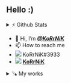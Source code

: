 
## Hello :)

<details>
  <summary> ⚡ Github Stats  </summary>
  <img align="right" src="https://github-readme-stats.vercel.app/api?username=KoRrNiK&show_icons=true&theme=github_dark">
</details>

- 👋 Hi, I’m [**_@KoRrNiK_**](https://github.com/KoRrNiK/)
- 📫 How to reach me
-  <img src="https://i.imgur.com/c2QklvA.png" /> KoRrNiK#3933 
-  <img src="https://i.imgur.com/vdeWkhe.png" /> [**KoRrNiK** ](https://steamcommunity.com/id/korrnik)

<details>
  
  <summary> 🪚 My works  </summary>
  
  #### <img src="https://i.imgur.com/T0do8Gf.png" /> Counter-Strike 1.6
  
  | Plugin  | Link | Version | Description |
  | ------- | ---- | ------- | ----------- |
  | BaseBuilder | [**_Click_**](https://github.com/KoRrNiK/BaseBuilder-TURBO) | [1.3.10](https://github.com/KoRrNiK/BaseBuilder-TURBO/releases/tag/1.3.10) | <img align="right" src="https://github-readme-stats.vercel.app/api/pin/?username=KoRrNiK&repo=BaseBuilder-TURBO&theme=github_dark"> |
  | AMXX_PLUGINS | Soon | Soon | Soon |
  
  #### <img src="https://i.imgur.com/tlf5WTd.png" /> Return to Castle Wolfenstein

  | Program  | Link | Version |
  | -------- | ---- | ------- |
  | Fov Changer | [**_Click_**](https://github.com/KoRrNiK/rtcw_fov-changer) | [1.0.4](https://github.com/KoRrNiK/rtcw_fov-changer/releases/tag/1.0.4) |
  | Speedometer | [**_Click_**](https://github.com/KoRrNiK/rtcw_speedometer) | [1.0.3](https://github.com/KoRrNiK/rtcw_speedometer/releases/tag/1.0.3) |
  | Secret Info | [**_Click_**](https://github.com/KoRrNiK/rtcw_secret-treasure_info) | [1.0.0](https://github.com/KoRrNiK/rtcw_secret-treasure_info/releases/tag/1.0.0) |
  | PATCH 1.45a | [**_Click_**](https://github.com/KoRrNiK/RtCW-Patch_145a) | [1.45a](https://github.com/KoRrNiK/RtCW-Patch_145a/releases/tag/1.45a)

</details>


